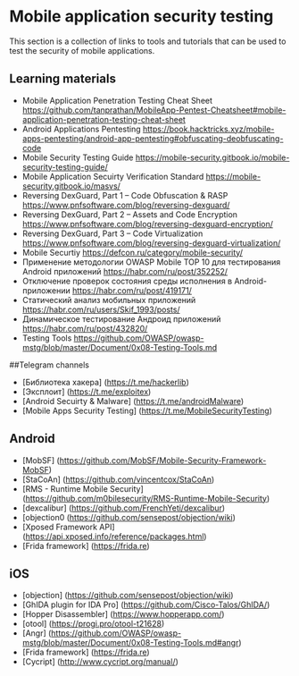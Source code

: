 # Mobile application security testing
This section is a collection of links to tools and tutorials that can be used to test the security of mobile applications.

## Learning materials
* Mobile Application Penetration Testing Cheat Sheet https://github.com/tanprathan/MobileApp-Pentest-Cheatsheet#mobile-application-penetration-testing-cheat-sheet
* Android Applications Pentesting https://book.hacktricks.xyz/mobile-apps-pentesting/android-app-pentesting#obfuscating-deobfuscating-code
* Mobile Security Testing Guide https://mobile-security.gitbook.io/mobile-security-testing-guide/
* Mobile Application Secuirty Verification Standard https://mobile-security.gitbook.io/masvs/
* Reversing DexGuard, Part 1 – Code Obfuscation & RASP https://www.pnfsoftware.com/blog/reversing-dexguard/
* Reversing DexGuard, Part 2 – Assets and Code Encryption https://www.pnfsoftware.com/blog/reversing-dexguard-encryption/
* Reversing DexGuard, Part 3 – Code Virtualization https://www.pnfsoftware.com/blog/reversing-dexguard-virtualization/
* Mobile Securtiy https://defcon.ru/category/mobile-security/
* Применение методологии OWASP Mobile TOP 10 для тестирования Android приложений https://habr.com/ru/post/352252/
* Отключение проверок состояния среды исполнения в Android-приложении https://habr.com/ru/post/419171/
* Статический анализ мобильных приложений https://habr.com/ru/users/Skif_1993/posts/
* Динамическое тестирование Андроид приложений https://habr.com/ru/post/432820/
* Testing Tools https://github.com/OWASP/owasp-mstg/blob/master/Document/0x08-Testing-Tools.md

##Telegram channels
* [Библиотека хакера] (https://t.me/hackerlib)
* [Эксплоит] (https://t.me/exploitex)
* [Android Secuirty & Malware] (https://t.me/androidMalware)
* [Mobile Apps Security Testing] (https://t.me/MobileSecurityTesting)

## Android
* [MobSF] (https://github.com/MobSF/Mobile-Security-Framework-MobSF)
* [StaCoAn] (https://github.com/vincentcox/StaCoAn)
* [RMS - Runtime Mobile Security] (https://github.com/m0bilesecurity/RMS-Runtime-Mobile-Security)
* [dexcalibur] (https://github.com/FrenchYeti/dexcalibur)
* [objection0 (https://github.com/sensepost/objection/wiki)
* [Xposed Framework API] (https://api.xposed.info/reference/packages.html)
* [Frida framework] (https://frida.re)

## iOS
* [objection] (https://github.com/sensepost/objection/wiki)
* [GhIDA plugin for IDA Pro] (https://github.com/Cisco-Talos/GhIDA/)
* [Hopper Disassembler] (https://www.hopperapp.com/)
* [otool] (https://progi.pro/otool-t21628)
* [Angr] (https://github.com/OWASP/owasp-mstg/blob/master/Document/0x08-Testing-Tools.md#angr)
* [Frida framework] (https://frida.re)
* [Cycript] (http://www.cycript.org/manual/)
